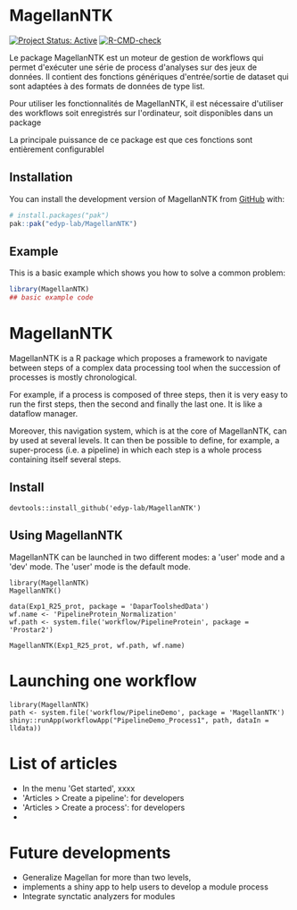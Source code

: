 
# MagellanNTK

<!-- badges: start -->
[![Project Status: Active](https://www.repostatus.org/badges/latest/active.svg)](https://www.repostatus.org/#active)
[![R-CMD-check](https://github.com/edyp-lab/omXplore/actions/workflows/R-CMD-check.yaml/badge.svg)](https://github.com/edyp-lab/MagellanNTK/actions/workflows/R-CMD-check.yaml)
<!-- badges: end -->

Le package MagellanNTK est un moteur de gestion de workflows qui permet d'exécuter une série de process d'analyses sur des jeux de données.
Il contient des fonctions génériques d'entrée/sortie de dataset qui sont adaptées à des formats de données de type list.

Pour utiliser les fonctionnalités de MagellanNTK, il est nécessaire d'utiliser des workflows soit enregistrés sur l'ordinateur, soit disponibles
dans un package



La principale puissance de ce package est que ces fonctions sont entièrement configurableI

## Installation

You can install the development version of MagellanNTK from [GitHub](https://github.com/) with:

``` r
# install.packages("pak")
pak::pak("edyp-lab/MagellanNTK")
```

## Example

This is a basic example which shows you how to solve a common problem:

``` r
library(MagellanNTK)
## basic example code
```

  
# MagellanNTK

MagellanNTK is a R package which proposes a framework to navigate between steps of a complex data processing tool when the succession of processes is mostly chronological.

For example, if a process is composed of three steps, then it is very easy to run the first steps, then the second and finally the last one. It is like a dataflow manager.

Moreover, this navigation system, which is at the core of MagellanNTK, can by used at several levels. It can then be possible to define, for example, a super-process (i.e. a pipeline) in which each step is a whole process containing itself several steps.


## Install

```
devtools::install_github('edyp-lab/MagellanNTK')
```

## Using MagellanNTK


MagellanNTK can be launched in two different modes: a 'user' mode and a 'dev' mode. 
The 'user' mode is the default mode.

```
library(MagellanNTK)
MagellanNTK()

data(Exp1_R25_prot, package = 'DaparToolshedData')
wf.name <- 'PipelineProtein_Normalization'
wf.path <- system.file('workflow/PipelineProtein', package = 'Prostar2')

MagellanNTK(Exp1_R25_prot, wf.path, wf.name)
```


# Launching one workflow

```
library(MagellanNTK)
path <- system.file('workflow/PipelineDemo', package = 'MagellanNTK')
shiny::runApp(workflowApp("PipelineDemo_Process1", path, dataIn = lldata))

```


# List of articles

* In the menu 'Get started', xxxx
* 'Articles > Create a pipeline': for developers
* 'Articles > Create a process': for developers
* 



# Future developments

* Generalize Magellan for more than two levels,
* implements a shiny app to help users to develop a module process
* Integrate synctatic analyzers for modules
